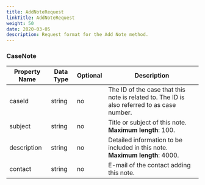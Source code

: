 ```yaml
---
title: AddNoteRequest
linkTitle: AddNoteRequest
weight: 50
date: 2020-03-05
description: Request format for the Add Note method.
---
```


### CaseNote

| Property Name | Data Type | Optional | Description |
|---------------|-----------|----------|-------------|
| caseId        | string    |       no | The ID of the case that this note is related to. The ID is also referred to as case number. |
| subject       | string    |       no | Title or subject of this note. **Maximum length**: 100. |
| description   | string    |       no | Detailed information to be included in this note. **Maximum length**: 4000. |
| contact       | string    |       no | E-mail of the contact adding this note. |
